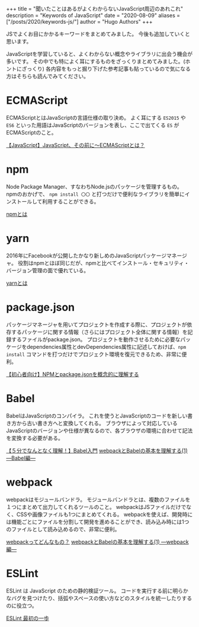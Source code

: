 +++
title = "聞いたことはあるがよくわからないJavaScript周辺のあれこれ"
description = "Keywords of JavaScript"
date = "2020-08-09"
aliases = ["/posts/2020/keywords-js/"]
author = "Hugo Authors"
+++

JSでよくお目にかかるキーワードをまとめてみました。
今後も追加していくと思います。
<!--more-->
JavaScriptを学習していると、よくわからない概念やライブラリに出会う機会が多いです。
その中でも特によく耳にするものをざっくりまとめてみました。(ホントにざっくり)
各内容をもっと掘り下げた参考記事も貼っているので気になる方はそちらも読んでみてください。

# ECMAScript
ECMAScriptとはJavaScriptの言語仕様の取り決め。
よく耳にする `ES2015` や `ES6` といった用語はJavaScriptのバージョンを表し、ここで出てくる `ES` がECMAScriptのこと。

[【JavaScript】JavaScript、その前に〜ECMAScriptとは？](https://qiita.com/yukibe/items/acd0bafcf2a10c99d0f6)

# npm
Node Package Manager、すなわちNode.jsのパッケージを管理するもの。
npmのおかげで、 `npm install 〇〇` と打つだけで便利なライブラリを簡単にインストールして利用することができる。

[npmとは](https://qiita.com/lelouch99v/items/05f973df9c54cec23419)

# yarn
2016年にFacebookが公開したかなり新しめのJavaScriptパッケージマネージャ。
役割はnpmとほぼ同じだが、npmと比べてインストール・セキュリティ・バージョン管理の面で優れている。

[yarnとは](https://qiita.com/lelouch99v/items/c97ff951ca31298f3f24)

# package.json
パッケージマネージャを用いてプロジェクトを作成する際に、プロジェクトが依存するパッケージに関する情報（さらにはプロジェクト全体に関する情報）を記録するファイルがpackage.json。
プロジェクトを動作させるために必要なパッケージをdependencies属性とdevDependencies属性に記述しておけば、`npm install` コマンドを打つだけでプロジェクト環境を復元できるため、非常に便利。

[【初心者向け】NPMとpackage.jsonを概念的に理解する](https://qiita.com/righteous/items/e5448cb2e7e11ab7d477)

# Babel
BabelはJavaScriptのコンパイラ。
これを使うとJavaScriptのコードを新しい書き方から古い書き方へと変換してくれる。
ブラウザによって対応しているJavaScriptのバージョンや仕様が異なるので、各ブラウザの環境に合わせて記法を変換する必要がある。

[【５分でなんとなく理解！】Babel入門](https://qiita.com/Shagamii/items/a87181c22ea777ee2acc)
[webpackとBabelの基本を理解する(1) ―Babel編―](https://qiita.com/koedamon/items/92c986456e4b9e845acd)

# webpack
webpackはモジュールバンドラ。
モジュールバンドラとは、複数のファイルを１つにまとめて出力してくれるツールのこと。
webpackはJSファイルだけでなく、CSSや画像ファイルも1つにまとめてくれる。
webpackを使えば、開発時には機能ごとにファイルを分割して開発を進めることができ、読み込み時には1つのファイルとして読み込めるので、非常に便利。

[webpackってどんなもの？](https://qiita.com/kamykn/items/45fb4690ace32216ca25)
[webpackとBabelの基本を理解する(1) ―webpack編―](https://qiita.com/koedamon/items/3e64612d22f3473f36a4)

# ESLint
ESLint は JavaScript のための静的検証ツール。
コードを実行する前に明らかなバグを見つけたり、括弧やスペースの使い方などのスタイルを統一したりするのに役立つ。

[ESLint 最初の一歩](https://qiita.com/mysticatea/items/f523dab04a25f617c87d)
